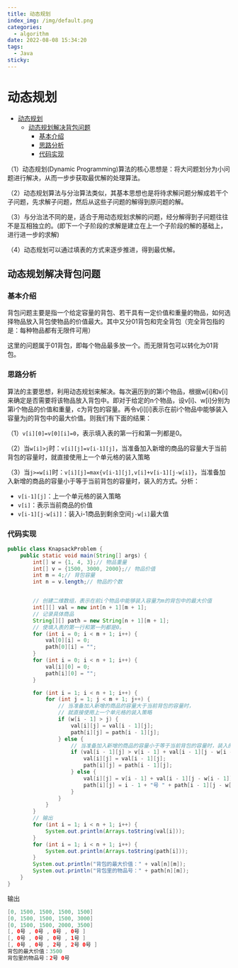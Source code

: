 ```yaml
---
title: 动态规划
index_img: /img/default.png
categories: 
  - algorithm
date: 2022-08-08 15:34:20
tags: 
  - Java
sticky: 
---
```


# 动态规划

- [动态规划](#动态规划)
  - [动态规划解决背包问题](#动态规划解决背包问题)
    - [基本介绍](#基本介绍)
    - [思路分析](#思路分析)
    - [代码实现](#代码实现)

（1）动态规划(Dynamic Programming)算法的核心思想是：将大问题划分为小问题进行解决，从而一步步获取最优解的处理算法。

（2）动态规划算法与分治算法类似，其基本思想也是将待求解问题分解成若干个子问题，先求解子问题，然后从这些子问题的解得到原问题的解。

（3）与分治法不同的是，适合于用动态规划求解的问题，经分解得到子问题往往不是互相独立的。(即下一个子阶段的求解是建立在上一个子阶段的解的基础上，进行进一步的求解)

（4）动态规划可以通过填表的方式来逐步推进，得到最优解。

## 动态规划解决背包问题

### 基本介绍

背包问题主要是指一个给定容量的背包、若干具有一定价值和重量的物品，如何选择物品放入背包使物品的价值最大。其中又分01背包和完全背包（完全背包指的是：每种物品都有无限件可用）

这里的问题属于01背包，即每个物品最多放一个。而无限背包可以转化为01背包。

### 思路分析

算法的主要思想，利用动态规划来解决。每次遍历到的第i个物品，根据w[i]和v[i]来确定是否需要将该物品放入背包中。即对于给定的n个物品，设v[i]、w[i]分别为第i个物品的价值和重量，c为背包的容量。再令v[i][i]表示在前i个物品中能够装入容量为j的背包中的最大价值。则我们有下面的结果：

（1）`v[i][0]=v[0][i]=0`，表示填入表的第一行和第一列都是0。

（2）当`w[i]>j`时：`v[i][j]=v[i-1][j]`，当准备加入新增的商品的容量大于当前背包的容量时，就直接使用上一个单元格的装入策略

（3）当`j>=w[i]`时：`v[i][j]=max{v[i-1][j],v[i]+v[i-1][j-w[i]}`，当准备加入新增的商品的容量小于等于当前背包的容量时，装入的方式。分析：
- `v[i-1][j]`：上一个单元格的装入策略
- `v[i]`：表示当前商品的价值
- `v[i-1][j-w[i]]`：装入i-1商品到剩余空间`j-w[i]`最大值

### 代码实现
```java
public class KnapsackProblem {
    public static void main(String[] args) {
        int[] w = {1, 4, 3};// 物品重量
        int[] v = {1500, 3000, 2000};// 物品价值
        int m = 4;// 背包容量
        int n = v.length;// 物品的个数


        // 创建二维数组，表示在前i个物品中能够装入容量为m的背包中的最大价值
        int[][] val = new int[n + 1][m + 1];
        // 记录具体商品
        String[][] path = new String[n + 1][m + 1];
        // 使填入表的第一行和第一列都是0。
        for (int i = 0; i < m + 1; i++) {
            val[0][i] = 0;
            path[0][i] = "";
        }
        for (int i = 0; i < n + 1; i++) {
            val[i][0] = 0;
            path[i][0] = "";
        }

        for (int i = 1; i < n + 1; i++) {
            for (int j = 1; j < m + 1; j++) {
                // 当准备加入新增的商品的容量大于当前背包的容量时，
                // 就直接使用上一个单元格的装入策略
                if (w[i - 1] > j) {
                    val[i][j] = val[i - 1][j];
                    path[i][j] = path[i - 1][j];
                } else {
                    // 当准备加入新增的商品的容量小于等于当前背包的容量时，装入的方式
                    if (val[i - 1][j] > v[i - 1] + val[i - 1][j - w[i - 1]]) {
                        val[i][j] = val[i - 1][j];
                        path[i][j] = path[i - 1][j];
                    } else {
                        val[i][j] = v[i - 1] + val[i - 1][j - w[i - 1]];
                        path[i][j] = i - 1 + "号 " + path[i - 1][j - w[i - 1]];
                    }
                }
            }
        }
        // 输出
        for (int i = 1; i < n + 1; i++) {
            System.out.println(Arrays.toString(val[i]));
        }
        for (int i = 1; i < n + 1; i++) {
            System.out.println(Arrays.toString(path[i]));
        }
        System.out.println("背包的最大价值：" + val[n][m]);
        System.out.println("背包里的物品号：" + path[n][m]);
    }
}
```
输出
```java
[0, 1500, 1500, 1500, 1500]
[0, 1500, 1500, 1500, 3000]
[0, 1500, 1500, 2000, 3500]
[, 0号 , 0号 , 0号 , 0号 ]
[, 0号 , 0号 , 0号 , 1号 ]
[, 0号 , 0号 , 2号 , 2号 0号 ]
背包的最大价值：3500
背包里的物品号：2号 0号 
```